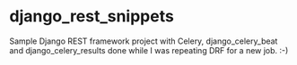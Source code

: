 # django_rest_snippets

Sample Django REST framework project with Celery, django_celery_beat and django_celery_results done while I was repeating DRF for a new job. :-)
